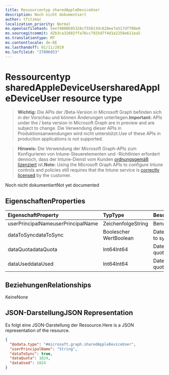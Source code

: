 ```yaml
---
title: Ressourcentyp sharedAppleDeviceUser
description: Noch nicht dokumentiert
author: tfitzmac
localization_priority: Normal
ms.openlocfilehash: 5ee74080b95328cf55813dc628ee7a517dff08e8
ms.sourcegitcommit: d2b3ca32602ffa76cc7925d7f4d1e2258e611ea5
ms.translationtype: MT
ms.contentlocale: de-DE
ms.lasthandoff: 01/11/2019
ms.locfileid: "27806853"
---
```

# <a name="sharedappledeviceuser-resource-type"></a><span data-ttu-id="b3090-103">Ressourcentyp sharedAppleDeviceUser</span><span class="sxs-lookup"><span data-stu-id="b3090-103">sharedAppleDeviceUser resource type</span></span>

> <span data-ttu-id="b3090-104">**Wichtig:** Die APIs der /Beta-Version in Microsoft Graph befinden sich in der Vorschau und können Änderungen unterliegen.</span><span class="sxs-lookup"><span data-stu-id="b3090-104">**Important:** APIs under the / beta version in Microsoft Graph are in preview and are subject to change.</span></span> <span data-ttu-id="b3090-105">Die Verwendung dieser APIs in Produktionsanwendungen wird nicht unterstützt.</span><span class="sxs-lookup"><span data-stu-id="b3090-105">Use of these APIs in production applications is not supported.</span></span>

> <span data-ttu-id="b3090-106">**Hinweis:** Die Verwendung der Microsoft Graph-APIs zum Konfigurieren von Intune-Steuerelementen und -Richtlinien erfordert dennoch, dass der Intune-Dienst vom Kunden [ordnungsgemäß lizenziert](https://go.microsoft.com/fwlink/?linkid=839381) ist.</span><span class="sxs-lookup"><span data-stu-id="b3090-106">**Note:** Using the Microsoft Graph APIs to configure Intune controls and policies still requires that the Intune service is [correctly licensed](https://go.microsoft.com/fwlink/?linkid=839381) by the customer.</span></span>

<span data-ttu-id="b3090-107">Noch nicht dokumentiert</span><span class="sxs-lookup"><span data-stu-id="b3090-107">Not yet documented</span></span>
## <a name="properties"></a><span data-ttu-id="b3090-108">Eigenschaften</span><span class="sxs-lookup"><span data-stu-id="b3090-108">Properties</span></span>
|<span data-ttu-id="b3090-109">Eigenschaft</span><span class="sxs-lookup"><span data-stu-id="b3090-109">Property</span></span>|<span data-ttu-id="b3090-110">Typ</span><span class="sxs-lookup"><span data-stu-id="b3090-110">Type</span></span>|<span data-ttu-id="b3090-111">Beschreibung</span><span class="sxs-lookup"><span data-stu-id="b3090-111">Description</span></span>|
|:---|:---|:---|
|<span data-ttu-id="b3090-112">userPrincipalName</span><span class="sxs-lookup"><span data-stu-id="b3090-112">userPrincipalName</span></span>|<span data-ttu-id="b3090-113">Zeichenfolge</span><span class="sxs-lookup"><span data-stu-id="b3090-113">String</span></span>|<span data-ttu-id="b3090-114">Benutzername</span><span class="sxs-lookup"><span data-stu-id="b3090-114">User name</span></span>|
|<span data-ttu-id="b3090-115">dataToSync</span><span class="sxs-lookup"><span data-stu-id="b3090-115">dataToSync</span></span>|<span data-ttu-id="b3090-116">Boolescher Wert</span><span class="sxs-lookup"><span data-stu-id="b3090-116">Boolean</span></span>|<span data-ttu-id="b3090-117">Daten synchronisieren</span><span class="sxs-lookup"><span data-stu-id="b3090-117">Data to sync</span></span>|
|<span data-ttu-id="b3090-118">dataQuota</span><span class="sxs-lookup"><span data-stu-id="b3090-118">dataQuota</span></span>|<span data-ttu-id="b3090-119">Int64</span><span class="sxs-lookup"><span data-stu-id="b3090-119">Int64</span></span>|<span data-ttu-id="b3090-120">Datenträgerkontingent</span><span class="sxs-lookup"><span data-stu-id="b3090-120">Data quota</span></span>|
|<span data-ttu-id="b3090-121">dataUsed</span><span class="sxs-lookup"><span data-stu-id="b3090-121">dataUsed</span></span>|<span data-ttu-id="b3090-122">Int64</span><span class="sxs-lookup"><span data-stu-id="b3090-122">Int64</span></span>|<span data-ttu-id="b3090-123">Datenträgerkontingent</span><span class="sxs-lookup"><span data-stu-id="b3090-123">Data quota</span></span>|

## <a name="relationships"></a><span data-ttu-id="b3090-124">Beziehungen</span><span class="sxs-lookup"><span data-stu-id="b3090-124">Relationships</span></span>
<span data-ttu-id="b3090-125">Keine</span><span class="sxs-lookup"><span data-stu-id="b3090-125">None</span></span>
## <a name="json-representation"></a><span data-ttu-id="b3090-126">JSON-Darstellung</span><span class="sxs-lookup"><span data-stu-id="b3090-126">JSON Representation</span></span>
<span data-ttu-id="b3090-127">Es folgt eine JSON-Darstellung der Ressource.</span><span class="sxs-lookup"><span data-stu-id="b3090-127">Here is a JSON representation of the resource.</span></span>
<!-- {
  "blockType": "resource",
  "@odata.type": "microsoft.graph.sharedAppleDeviceUser"
}
-->
``` json
{
  "@odata.type": "#microsoft.graph.sharedAppleDeviceUser",
  "userPrincipalName": "String",
  "dataToSync": true,
  "dataQuota": 1024,
  "dataUsed": 1024
}
```





